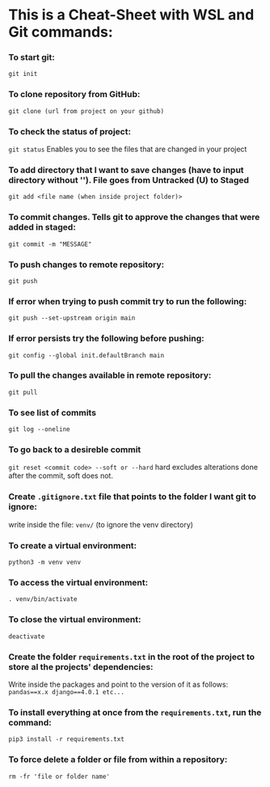 # This is a Cheat-Sheet with WSL and Git commands:


### To start git:
`git init`


### To clone repository from GitHub:
`git clone (url from project on your github)`


### To check the status of project:
`git status`
Enables you to see the files that are changed in your project


### To add directory that I want to save changes (have to input directory without ''). File goes from Untracked (U) to Staged
`git add <file name (when inside project folder)>`


### To commit changes. Tells git to approve the changes that were added in staged:
`git commit -m "MESSAGE" `


### To push changes to remote repository:
`git push`


### If error when trying to push commit try to run the following:
`git push --set-upstream origin main`


### If error persists try the following before pushing:
`git config --global init.defaultBranch main`


### To pull the changes available in remote repository:
`git pull`

### To see list of commits
`git log --oneline`

### To go back to a desireble commit
`git reset <commit code> --soft or --hard` hard excludes alterations done after the commit, soft does not.

### Create `.gitignore.txt` file that points to the folder I want git to ignore:
write inside the file: `venv/` (to ignore the venv directory)


### To create a virtual environment:
`python3 -m venv venv`


### To access the virtual environment:
`. venv/bin/activate`


### To close the virtual environment:
`deactivate`


### Create the folder `requirements.txt` in the root of the project to store al the projects' dependencies:
Write inside the packages and point to the version of it as follows:
`pandas==x.x
django==4.0.1
etc...`


### To install everything at once from the `requirements.txt`, run the command:
`pip3 install -r requirements.txt`


### To force delete a folder or file from within a repository:
`rm -fr 'file or folder name'`
